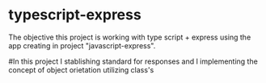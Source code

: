 # typescript-express

The objective this project is working with type script + express using the app creating in project  "javascript-express".

#In this project I stablishing standard for responses and I implementing the concept of object orietation utilizing class's
